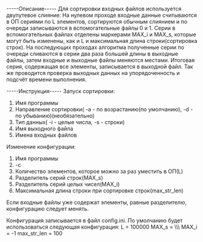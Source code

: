 -----Описание-----
Для сортировки входных файлов используется двупутевое слияние:
На нулевом проходе входные данные считываются в ОП сериями по L элементов, сортируются обычным слиянием и по очереди записываются в вспомогательные файлы 0 и 1.
Серии в вспомогательных файлах отделены маркерами MAX_i и MAX_s, которые могут быть изменены, как и L и максимальная длина строки(сортировка строк).
На последующих проходах алгоритма полученные серии по очереди сливаются в серии два раза большей длины в выходные файлы, затем входные и выходные файлы меняются местами.
Итоговая серия, содержащая все элементы, записывается в выходной файл.
Так же проводится проверка выходных данных на упорядоченность и подсчёт времени выполнения.

-----Инструкция-----
Запуск сортировки:
1. Имя программы
2. Направление сортировки( -a - по возрастанию(по умолчанию), -d - по убыванию)(необязательно)
3. Тип данных( -i - целые числа, -s - строки)
4. Имя выходного файла
5. Имена входных файлов

Изменение конфигурации:
1. Имя программы
2. -c
3. Количество элементов, которое можно за раз уместить в ОП(L)
4. Разделитель серий строк(MAX_s)
5. Разделитель серий целых чисел(MAX_i)
6. Максимальная длина строки при сортировке строк(max_str_len)

Если входные файлы уже содержат элементы, равные разделителю, конфигурацию следует менять.

Конфигурация записывается в файл config.ini.
По умолчанию будет использоваться следующая конфигурация:
L = 100000
MAX_s = \\\\\\
MAX_i = -1
max_str_len = 100
